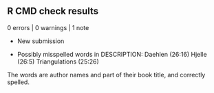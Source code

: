 ## R CMD check results

0 errors | 0 warnings | 1 note

* New submission
  
* Possibly misspelled words in DESCRIPTION:
     Daehlen (26:16)
     Hjelle (26:5)
     Triangulations (25:26)

The words are author names and part of their book title, and correctly spelled.
